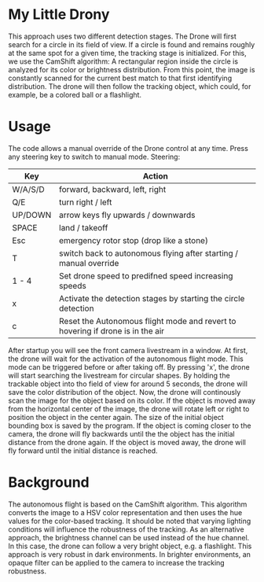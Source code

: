 # My Little Drony

This approach uses two different detection stages. The Drone will first search for a circle in its field of view. If a circle is found and remains roughly at the same spot for a given time, the tracking stage is initialized. For this, we use the CamShift algorithm: A rectangular region inside the circle is analyzed for its color or brightness distribution.
From this point, the image is constantly scanned for the current best match to that first identifying distribution.
The drone will then follow the tracking object, which could, for example, be a colored ball or a flashlight.

# Usage

The code allows a manual override of the Drone control at any time. Press any steering key to switch to manual mode. Steering:

Key | Action
----- | ------
W/A/S/D | forward, backward, left, right
Q/E | turn right / left
UP/DOWN | arrow keys fly upwards / downwards
SPACE | land / takeoff
Esc | emergency rotor stop (drop like a stone)
T | switch back to autonomous flying after starting / manual override
1 - 4 | Set drone speed to predifned speed increasing speeds
x | Activate the detection stages by starting the circle detection
c | Reset the Autonomous flight mode and revert to hovering if drone is in the air


After startup you will see the front camera livestream in a window. 
At first, the drone will wait for the activation of the autonomous flight mode. This mode can be triggered before or after taking off.
By pressing 'x', the drone will start searching the livestream for circular shapes. By holding the trackable object into tho field of view for around 5 seconds, the drone will save the color distribution of the object. 
Now, the drone will continously scan the image for the object based on its color. If the object is moved away from the horizontal center of the image, the drone will rotate left or right to position the object in the center again.
The size of the initial object bounding box is saved by the program. If the object is coming closer to the camera, the drone will fly backwards until the the object has the initial distance from the drone again. If the object is moved away, the drone will fly forward until the initial distance is reached.


# Background

The autonomous flight is based on the CamShift algorithm. This algorithm converts the image to a HSV color representation and then uses the hue values for the color-based tracking. It should be noted that varying lighting conditions will influence the robustness of the tracking.
As an alternative approach, the brightness channel can be used instead of the hue channel. In this case, the drone can follow a very bright object, e.g. a flashlight. This approach is very robust in dark environments.
In brighter environments, an opaque filter can be applied to the camera to increase the tracking robustness.
